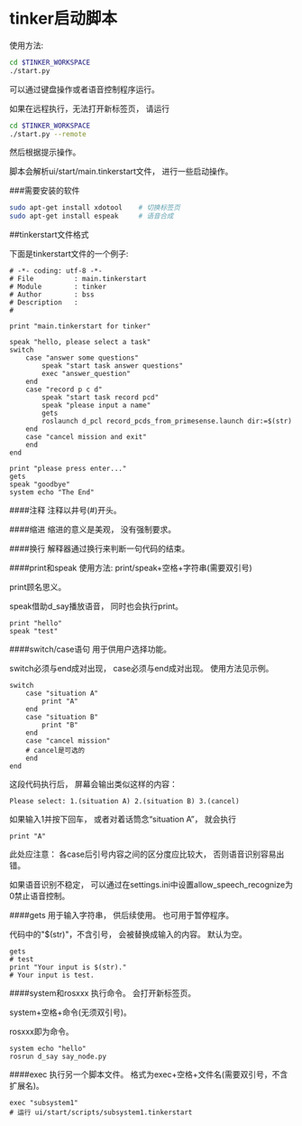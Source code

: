 tinker启动脚本
=======

使用方法:

```bash
cd $TINKER_WORKSPACE
./start.py
```

可以通过键盘操作或者语音控制程序运行。

如果在远程执行，无法打开新标签页，
请运行

```bash
cd $TINKER_WORKSPACE
./start.py --remote
```

然后根据提示操作。

脚本会解析ui/start/main.tinkerstart文件，
进行一些启动操作。

###需要安装的软件

```bash
sudo apt-get install xdotool    # 切换标签页
sudo apt-get install espeak     # 语音合成
```

##tinkerstart文件格式

下面是tinkerstart文件的一个例子:

```
# -*- coding: utf-8 -*-
# File          : main.tinkerstart
# Module        : tinker
# Author        : bss
# Description   :
#

print "main.tinkerstart for tinker"

speak "hello, please select a task"
switch
    case "answer some questions"
        speak "start task answer questions"
        exec "answer_question"
    end
    case "record p c d"
        speak "start task record pcd"
        speak "please input a name"
        gets
        roslaunch d_pcl record_pcds_from_primesense.launch dir:=$(str)
    end
    case "cancel mission and exit"
    end
end

print "please press enter..."
gets
speak "goodbye"
system echo "The End"
```

####注释
注释以井号(#)开头。

####缩进
缩进的意义是美观，
没有强制要求。

####换行
解释器通过换行来判断一句代码的结束。

####print和speak
使用方法: print/speak+空格+字符串(需要双引号)

print顾名思义。

speak借助d_say播放语音，
同时也会执行print。

```
print "hello"
speak "test"
```

####switch/case语句
用于供用户选择功能。

switch必须与end成对出现，
case必须与end成对出现。
使用方法见示例。

```
switch
    case "situation A"
        print "A"
    end
    case "situation B"
        print "B"
    end
    case "cancel mission"
    # cancel是可选的
    end
end
```

这段代码执行后，
屏幕会输出类似这样的内容：

```
Please select: 1.(situation A) 2.(situation B) 3.(cancel)
```

如果输入1并按下回车，
或者对着话筒念“situation A”，
就会执行

```
print "A"
```

此处应注意：
各case后引号内容之间的区分度应比较大，
否则语音识别容易出错。

如果语音识别不稳定，
可以通过在settings.ini中设置allow_speech_recognize为0禁止语音控制。

####gets
用于输入字符串，
供后续使用。
也可用于暂停程序。

代码中的"$(str)"，不含引号，
会被替换成输入的内容。
默认为空。

```
gets
# test
print "Your input is $(str)."
# Your input is test.
```

####system和rosxxx
执行命令。
会打开新标签页。

system+空格+命令(无须双引号)。

rosxxx即为命令。

```
system echo "hello"
rosrun d_say say_node.py
```

####exec
执行另一个脚本文件。
格式为exec+空格+文件名(需要双引号，不含扩展名)。

```
exec "subsystem1"
# 运行 ui/start/scripts/subsystem1.tinkerstart
```

